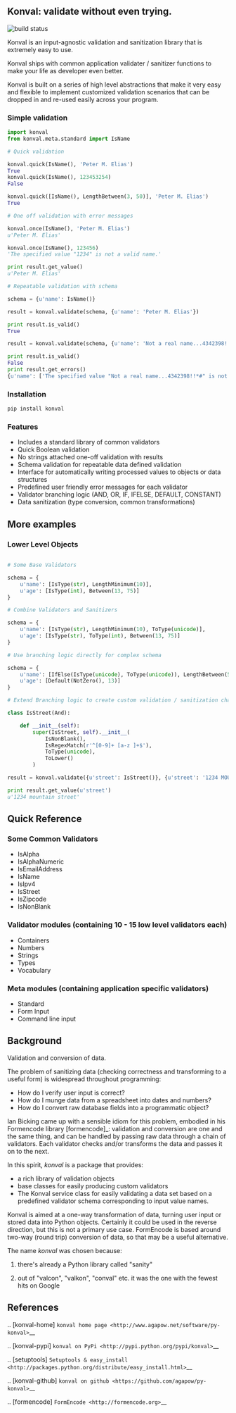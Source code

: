## Konval: validate without even trying.

![build status](https://travis-ci.org/petermelias/Py-konval.png?branch=master)

Konval is an input-agnostic validation and sanitization library that is
extremely easy to use.

Konval ships with common application validater / sanitizer functions to make
your life as developer even better.

Konval is built on a series of high level abstractions that make it very
easy and flexible to implement customized validation scenarios that can be
dropped in and re-used easily across your program.

### Simple validation

```python
import konval
from konval.meta.standard import IsName

# Quick validation

konval.quick(IsName(), 'Peter M. Elias')
True
konval.quick(IsName(), 123453254)
False

konval.quick([IsName(), LengthBetween(3, 50)], 'Peter M. Elias')
True

# One off validation with error messages

konval.once(IsName(), 'Peter M. Elias')
u'Peter M. Elias'

konval.once(IsName(), 123456)
'The specified value "1234" is not a valid name.'

print result.get_value()
u'Peter M. Elias'

# Repeatable validation with schema

schema = {u'name': IsName()}

result = konval.validate(schema, {u'name': 'Peter M. Elias'})

print result.is_valid()
True

result = konval.validate(schema, {u'name': 'Not a real name...4342398!!*#'})

print result.is_valid()
False
print result.get_errors()
{u'name': ['The specified value "Not a real name...4342398!!*#" is not a valid name.']}

```

### Installation

```python
pip install konval
```

### Features

* Includes a standard library of common validators
* Quick Boolean validation
* No strings attached one-off validation with results
* Schema validation for repeatable data defined validation
* Interface for automatically writing processed values to objects or data structures
* Predefined user friendly error messages for each validator
* Validator branching logic (AND, OR, IF, IFELSE, DEFAULT, CONSTANT)
* Data sanitization (type conversion, common transformations)

## More examples

### Lower Level Objects

```python

# Some Base Validators

schema = {
	u'name': [IsType(str), LengthMinimum(10)],
	u'age': [IsType(int), Between(13, 75)]
}

# Combine Validators and Sanitizers

schema = {
	u'name': [IsType(str), LengthMinimum(10), ToType(unicode)],
	u'age': [IsType(str), ToType(int), Between(13, 75)]
}

# Use branching logic directly for complex schema

schema = {
	u'name': [IfElse(IsType(unicode), ToType(unicode)), LengthBetween(5, 255)],
	u'age': [Default(NotZero(), 13)]
}

# Extend Branching logic to create custom validation / sanitization chains

class IsStreet(And):

	def __init__(self):
		super(IsStreet, self).__init__(
			IsNonBlank(),
			IsRegexMatch(r'^[0-9]+ [a-z ]+$'),
			ToType(unicode),
			ToLower()
		)

result = konval.validate({u'street': IsStreet()}, {u'street': '1234 MOUNTAIN STREET'})

print result.get_value(u'street')
u'1234 mountain street'

```

## Quick Reference

### Some Common Validators

* IsAlpha
* IsAlphaNumeric
* IsEmailAddress
* IsName
* IsIpv4
* IsStreet
* IsZipcode
* IsNonBlank

### Validator modules (containing 10 - 15 low level validators each)

* Containers
* Numbers
* Strings
* Types
* Vocabulary

### Meta modules (containing application specific validators)

* Standard
* Form Input
* Command line input


## Background

Validation and conversion of data.

The problem of sanitizing data (checking correctness and transforming to a
useful form) is widespread throughout programming:

* How do I verify user input is correct?
* How do I munge data from a spreadsheet into dates and numbers?
* How do I convert raw database fields into a programmatic object?

Ian Bicking came up with a sensible idiom for this problem, embodied in his
Formencode library [formencode]_: validation and conversion are one and the same
thing, and can be handled by passing raw data through a chain of validators.
Each validator checks and/or transforms the data and passes it on to the next.

In this spirit, *konval* is a package that provides:

* a rich library of validation objects
* base classes for easily producing custom validators
* The Konval service class for easily validating a data set
  based on a predefined validator schema corresponding to input
  value names.

Konval is aimed at a one-way transformation of data, turning user input or
stored data into Python objects. Certainly it could be used in the reverse
direction, but this is not a primary use case. FormEncode is based around
two-way (round trip) conversion of data, so that may be a useful alternative.

The name *konval* was chosen because:

1. there's already a Python library called "sanity"

2. out of "valcon", "valkon", "conval" etc. it was the one with the fewest hits
   on Google


## References

.. [konval-home] `konval home page <http://www.agapow.net/software/py-konval>`__

.. [konval-pypi] `konval on PyPi <http://pypi.python.org/pypi/konval>`__

.. [setuptools] `Setuptools & easy_install <http://packages.python.org/distribute/easy_install.html>`__

.. [konval-github] `konval on github <https://github.com/agapow/py-konval>`__

.. [formencode] `FormEncode <http://formencode.org>`__

